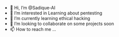 - 👋 Hi, I’m @Sadique-AI
- 👀 I’m interested in Learning about pentesting
- 🌱 I’m currently learning ethical hacking
- 💞️ I’m looking to collaborate on some projects soon
- 📫 How to reach me ...

<!---
Sadique-AI/Sadique-AI is a ✨ special ✨ repository because its `README.md` (this file) appears on your GitHub profile.
You can click the Preview link to take a look at your changes.
--->
